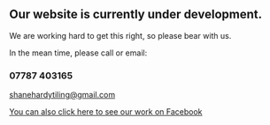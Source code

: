 ## Our website is currently under development.

We are working hard to get this right, so please bear with us.

In the mean time, please call or email:

### 07787 403165  
[shanehardytiling@gmail.com](mailto:shanehardytiling@gmail.com)

[You can also click here to see our work on Facebook](https://www.facebook.com/shanehardytiling/)